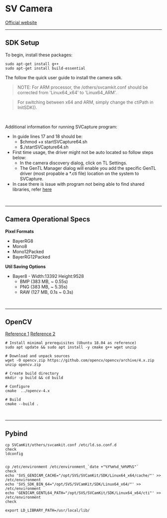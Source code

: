 # SV Camera

[Official website](https://www.svs-vistek.com/en/industrial-cameras/svs-camera-detail.php?id=shr661CXGE)

------

## SDK Setup

To begin, install these packages:
```
sudo apt-get install g++
sudo apt-get install build-essential
```

The follow the quick user guide to install the camera sdk.

> NOTE: For ARM processor, the /others/svcamkit.conf should be corrected from 'Linux64_x64' to 'Linux64_ARM'.

> For switching between x64 and ARM, simply change the ctiPath in InitSDK().

<br>

Additional information for running SVCapture program:
* In guide lines 17 and 18 should be:
    * $chmod +x startSVCapture64.sh
    * $./startSVCapture64.sh
* First time usage, the driver might not be auto located so follow steps below:
    * In the camera discovery dialog, click on TL Settings.
    * The GenTL Manager dialog will enable you add the specific GenTL driver (most propable a *.cti file) location on the system to SVCapture.
* In case there is issue with program not being able to find shared libraries, refer [here](https://stackoverflow.com/questions/480764/linux-error-while-loading-shared-libraries-cannot-open-shared-object-file-no-s)

<br>

------

## Camera Operational Specs

**Pixel Formats**
* BayerRG8
* Mono8
* Mono12Packed
* BayerRG12Packed

**Util Saving Options**
* Bayer8 - Width:13392 Height:9528
    * BMP (383 MB, ~ 0.55s)
    * PNG (383 MB, ~ 5.35s)
    * RAW (127 MB, 0.1s ~ 0.3s)
<br>

------

## OpenCV

[Reference 1](https://docs.opencv.org/4.x/d7/d9f/tutorial_linux_install.html?ref=wasyresearch.com)
[Reference 2](https://www.geeksforgeeks.org/how-to-install-opencv-in-c-on-linux/)

```
# Install minimal prerequisites (Ubuntu 18.04 as reference)
sudo apt update && sudo apt install -y cmake g++ wget unzip

# Download and unpack sources
wget -O opencv.zip https://github.com/opencv/opencv/archive/4.x.zip
unzip opencv.zip

# Create build directory
mkdir -p build && cd build

# Configure
cmake  ../opencv-4.x
 
# Build
cmake --build .
```
<br>

------

## Pybind


```
cp SVCamKit/others/svcamkit.conf /etc/ld.so.conf.d
check
ldconfig


cp /etc/environment /etc/environment_`date +"%Y%m%d_%H%M%S"`
check
echo 'SVS_GENICAM_CACHE="/opt/SVS/SVCamKit/SDK/Linux64_x64/cache/"' >> /etc/environment
echo 'SVS_SDK_BIN_64="/opt/SVS/SVCamKit/SDK/Linux64_x64/"' >> /etc/environment
echo 'GENICAM_GENTL64_PATH="/opt/SVS/SVCamKit/SDK/Linux64_x64/cti"' >> /etc/environment
check

export LD_LIBRARY_PATH=/usr/local/lib/
```